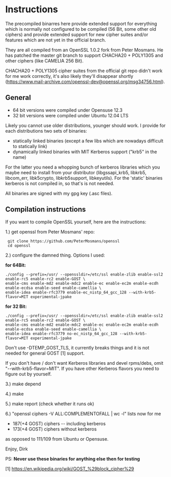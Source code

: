 
Instructions
============

The precompiled binarres here provide extended support for everything
which is normally not configured to be compiled (56 Bit, some other
old ciphers) and provide extended support for new cipher suites and/or
features which are not yet in the official branch.

They are all compiled from an OpenSSL 1.0.2 fork
from Peter Mosmans. He has patched the master git branch
to support CHACHA20 + POLY1305 and other ciphers (like CAMELIA 256 Bit).

CHACHA20 + POLY1305 cipher suites from the official git repo didn't 
work for me work correctly, it's also likely they'll disappear shortly
(https://www.mail-archive.com/openssl-dev@openssl.org/msg34756.html).


General
-------

* 64 bit versions were compiled under Opensuse 12.3
* 32 bit versions were compiled under Ubuntu 12.04 LTS

Likely you cannot use older distributions, younger should work.
I provide for each distributions two sets of binaries:

* statically linked binaries (except a few libs which are nowadays difficult to statically link)
* dynamically linked binaries with MIT Kerberos support ("krb5" in the name)

For the latter you need a whopping bunch of kerberos libraries which you maybe need to 
install from your distributor (libgssapi_krb5, libkrb5, libcom_err, libk5crypto, libkrb5support, 
libkeyutils). For the 'static' binaries kerberos is not compiled in, so that's is not needed.

All binaries are signed with my gpg key (.asc files).


Compilation instructions
------------------------

If you want to compile OpenSSL yourself, here are the instructions:

1.) get openssl from Peter Mosmans' repo:

     git clone https://github.com/PeterMosmans/openssl
     cd openssl

2.) configure the damned thing. Options I used:

**for 64Bit:**

    ./config --prefix=/usr/ --openssldir=/etc/ssl enable-zlib enable-ssl2 enable-rc5 enable-rc2 enable-GOST \
    enable-cms enable-md2 enable-mdc2 enable-ec enable-ec2m enable-ecdh enable-ecdsa enable-seed enable-camellia \   
    enable-idea enable-rfc3779 enable-ec_nistp_64_gcc_128 --with-krb5-flavor=MIT experimental-jpake  

**for 32 Bit:**

    ./config --prefix=/usr/ --openssldir=/etc/ssl enable-zlib enable-ssl2 enable-rc5 enable-rc2 enable-GOST \
    enable-cms enable-md2 enable-mdc2 enable-ec enable-ec2m enable-ecdh enable-ecdsa enable-seed enable-camellia \
    enable-idea enable-rfc3779 no-ec_nistp_64_gcc_128 --with-krb5-flavor=MIT experimental-jpake 

Don't use -DTEMP_GOST_TLS, it currently breaks things and it is not needed for general GOST [1] support.

If you don't have / don't want Kerberos libraries and devel rpms/debs, omit "--with-krb5-flavor=MIT". If you have other Kerberos flavors you need to figure out by yourself.

3.) make depend

4.) make

5.) make report (check whether it runs ok)

6.) "openssl ciphers -V ALL:COMPLEMENTOFALL | wc -l" lists now for me 
* 187(+4 GOST) ciphers -- including kerberos
* 173(+4 GOST) ciphers without kerberos

as opposed to 111/109 from Ubuntu or Opensuse. 

Enjoy, Dirk

PS: **Never use these binaries for anything else then for testing**


[1] https://en.wikipedia.org/wiki/GOST_%29block_cipher%29

